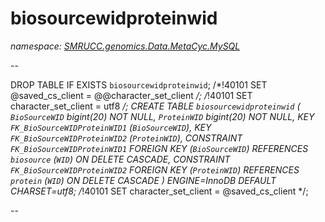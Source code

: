﻿# biosourcewidproteinwid
_namespace: [SMRUCC.genomics.Data.MetaCyc.MySQL](./index.md)_

--
 
 DROP TABLE IF EXISTS `biosourcewidproteinwid`;
 /*!40101 SET @saved_cs_client = @@character_set_client */;
 /*!40101 SET character_set_client = utf8 */;
 CREATE TABLE `biosourcewidproteinwid` (
 `BioSourceWID` bigint(20) NOT NULL,
 `ProteinWID` bigint(20) NOT NULL,
 KEY `FK_BioSourceWIDProteinWID1` (`BioSourceWID`),
 KEY `FK_BioSourceWIDProteinWID2` (`ProteinWID`),
 CONSTRAINT `FK_BioSourceWIDProteinWID1` FOREIGN KEY (`BioSourceWID`) REFERENCES `biosource` (`WID`) ON DELETE CASCADE,
 CONSTRAINT `FK_BioSourceWIDProteinWID2` FOREIGN KEY (`ProteinWID`) REFERENCES `protein` (`WID`) ON DELETE CASCADE
 ) ENGINE=InnoDB DEFAULT CHARSET=utf8;
 /*!40101 SET character_set_client = @saved_cs_client */;
 
 --




